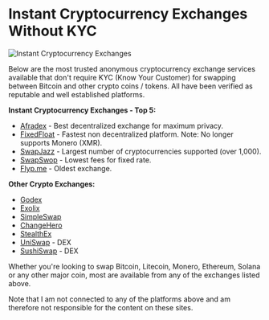 # Instant Cryptocurrency Exchanges Without KYC

![Instant Cryptocurrency Exchanges](https://github.com/user-attachments/assets/b21960de-1bab-40fa-b27a-64d3d588f9ff)

Below are the most trusted anonymous cryptocurrency exchange services available that don't require KYC (Know Your Customer) for swapping between Bitcoin and other crypto coins / tokens. All have been verified as reputable and well established platforms.

**Instant Cryptocurrency Exchanges - Top 5:**

- [Afradex](https://afradex.com) - Best decentralized exchange for maximum privacy.
- [FixedFloat](https://fixedfloat.com) - Fastest non decentralized platform. Note: No longer supports Monero (XMR).
- [SwapJazz](https://swapjazz.com) - Largest number of cryptocurrencies supported (over 1,000).
- [SwapSwop](https://swapswop.io) - Lowest fees for fixed rate.
- [Flyp.me](https://flyp.me) - Oldest exchange.

**Other Crypto Exchanges:**

- [Godex](https://godex.io)
- [Exolix](https://exolix.com)
- [SimpleSwap](https://simpleswap.io)
- [ChangeHero](https://changehero.io)
- [StealthEx](https://stealthex.io)
- [UniSwap](https://uniswap.org) - DEX
- [SushiSwap](https://sushi.com) - DEX

Whether you're looking to swap Bitcoin, Litecoin, Monero, Ethereum, Solana or any other major coin, most are available from any of the exchanges listed above. 

Note that I am not connected to any of the platforms above and am therefore not responsible for the content on these sites.
